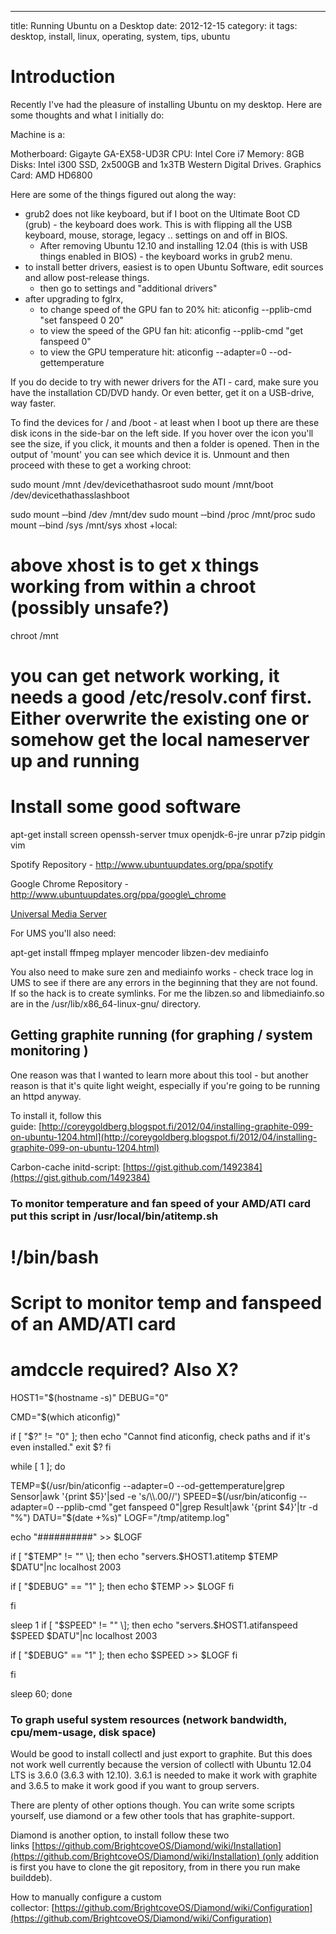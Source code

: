 ---
title: Running Ubuntu on a Desktop
date: 2012-12-15
category: it
tags: desktop, install, linux, operating, system, tips, ubuntu

# Introduction

Recently I've had the pleasure of installing Ubuntu on my desktop. Here are some thoughts and what I initially do:

Machine is a:

Motherboard: Gigayte GA-EX58-UD3R CPU: Intel Core i7 Memory: 8GB Disks: Intel i300 SSD, 2x500GB and 1x3TB Western Digital Drives. Graphics Card: AMD HD6800

Here are some of the things figured out along the way:

- grub2 does not like keyboard, but if I boot on the Ultimate Boot CD (grub) - the keyboard does work. This is with flipping all the USB keyboard, mouse, storage, legacy .. settings on and off in BIOS.
  - After removing Ubuntu 12.10 and installing 12.04 (this is with USB things enabled in BIOS) - the keyboard works in grub2 menu.
- to install better drivers, easiest is to open Ubuntu Software, edit sources and allow post-release things.
  - then go to settings and "additional drivers"
- after upgrading to fglrx,
  - to change speed of the GPU fan to 20% hit: aticonfig --pplib-cmd "set fanspeed 0 20"
  - to view the speed of the GPU fan hit: aticonfig --pplib-cmd "get fanspeed 0"
  - to view the GPU temperature hit: aticonfig --adapter=0 --od-gettemperature

If you do decide to try with newer drivers for the ATI - card, make sure you have the installation CD/DVD handy. Or even better, get it on a USB-drive, way faster.

To find the devices for / and /boot - at least when I boot up there are these disk icons in the side-bar on the left side. If you hover over the icon you'll see the size, if you click, it mounts and then a folder is opened. Then in the output of 'mount' you can see which device it is. Unmount and then proceed with these to get a working chroot:

sudo mount /mnt /dev/devicethathasroot
sudo mount /mnt/boot /dev/devicethathasslashboot

sudo mount ‐‐bind /dev /mnt/dev
sudo mount ‐‐bind /proc /mnt/proc
sudo mount ‐‐bind /sys /mnt/sys
xhost +local:

# above xhost is to get x things working from within a chroot (possibly unsafe?)

chroot /mnt

# you can get network working, it needs a good /etc/resolv.conf first. Either overwrite the existing one or somehow get the local nameserver up and running

# Install some good software

apt-get install screen openssh-server tmux openjdk-6-jre unrar p7zip pidgin vim

Spotify Repository - <http://www.ubuntuupdates.org/ppa/spotify>

Google Chrome Repository - <http://www.ubuntuupdates.org/ppa/google\_chrome>

[Universal Media Server](http://www.universalmediaserver.com/ "fork of ps3 media server")

For UMS you'll also need:

apt-get install ffmpeg mplayer mencoder libzen-dev mediainfo

You also need to make sure zen and mediainfo works - check trace log in UMS to see if there are any errors in the beginning that they are not found. If so the hack is to create symlinks. For me the libzen.so and libmediainfo.so are in the /usr/lib/x86\_64-linux-gnu/ directory.

## Getting graphite running (for graphing / system monitoring )

One reason was that I wanted to learn more about this tool - but another reason is that it's quite light weight, especially if you're going to be running an httpd anyway.

To install it, follow this guide: [http://coreygoldberg.blogspot.fi/2012/04/installing-graphite-099-on-ubuntu-1204.html](http://coreygoldberg.blogspot.fi/2012/04/installing-graphite-099-on-ubuntu-1204.html)

Carbon-cache initd-script: [https://gist.github.com/1492384](https://gist.github.com/1492384)

### To monitor temperature and fan speed of your AMD/ATI card put this script in /usr/local/bin/atitemp.sh

# !/bin/bash

# Script to monitor temp and fanspeed of an AMD/ATI card

# amdccle required? Also X?

HOST1="$(hostname -s)"
DEBUG="0"

CMD="$(which aticonfig)"

if \[ "$?" != "0" \]; then
        echo "Cannot find aticonfig, check paths and if it's even installed."
        exit $?
fi

while \[ 1 \];
do

TEMP=$(/usr/bin/aticonfig --adapter=0 --od-gettemperature|grep Sensor|awk '{print $5}'|sed -e 's/\\.00//')
SPEED=$(/usr/bin/aticonfig --adapter=0 --pplib-cmd "get fanspeed 0"|grep Result|awk '{print $4}'|tr -d "%")
DATU="$(date +%s)"
LOGF="/tmp/atitemp.log"

echo "##########" >> $LOGF

if \[ "$TEMP" != "" \]; then
echo "servers.$HOST1.atitemp $TEMP $DATU"|nc localhost 2003

if \[ "$DEBUG" == "1" \]; then
echo $TEMP >> $LOGF
fi

fi

sleep 1
if \[ "$SPEED" != "" \]; then
echo "servers.$HOST1.atifanspeed $SPEED $DATU"|nc localhost 2003

if \[ "$DEBUG" == "1" \]; then
echo $SPEED >> $LOGF
fi

fi

sleep 60;
done

### To graph useful system resources (network bandwidth, cpu/mem-usage, disk space)

Would be good to install collectl and just export to graphite. But this does not work well currently because the version of collectl with Ubuntu 12.04 LTS is 3.6.0 (3.6.3 with 12.10). 3.6.1 is needed to make it work with graphite and 3.6.5 to make it work good if you want to group servers.

There are plenty of other options though. You can write some scripts yourself, use diamond or a few other tools that has graphite-support.

Diamond is another option, to install follow these two links [https://github.com/BrightcoveOS/Diamond/wiki/Installation](https://github.com/BrightcoveOS/Diamond/wiki/Installation) (only addition is first you have to clone the git repository, from in there you run make builddeb).

How to manually configure a custom collector: [https://github.com/BrightcoveOS/Diamond/wiki/Configuration](https://github.com/BrightcoveOS/Diamond/wiki/Configuration)
